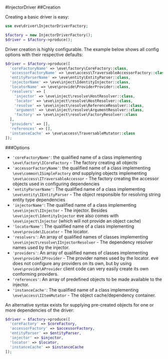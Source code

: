 #InjectorDriver
##Creation

Creating a basic driver is easy:

```php
use eve\driver\InjectorDriverFactory;

$factory = new InjectorDriverFactory();
$driver = $factory->produce();
```

Driver creation is highly configurable. The example below shows all config options with
their respective defaults:

```php
$driver = $factory->produce([
  'coreFactoryName' => \eve\factory\CoreFactory::class,
  'accessorFactoryName' => \eve\access\TraversableAccessorFactory::class,
  'entityParserName' => \eve\entity\EntityParser::class,
  'injectorName' => \eve\inject\IdentityInjector::class,
  'locatorName' => \eve\provide\ProviderProvider::class,
  'resolvers' => [
    'injector' => \eve\inject\resolve\HostResolver::class,
    'locator' => \eve\inject\resolve\HostResolver::class,
    'resolve' => \eve\inject\resolve\ReferenceResolver::class,
    'argument' => \eve\inject\resolve\ArgumentResolver::class,
    'factory' => \eve\inject\resolve\FactoryResolver::class
  ],
  'providers' => [],
  'references' => [],
  'instanceCache' => \eve\access\TraversableMutator::class
]);
```

###Options

* `'coreFactoryName'`:
the qualified name of a class implementing `\eve\factory\ICoreFactory` -
The factory creating all objects
* `'accessorFactoryName'`:
the qualified name of a class implementing `\eve\common\ISimpleFactory`
*and* supplying objects implementing `\eve\access\ITraversableAccessor` -
The factory creating the accessor objects used in configuring dependencies
* `'entityParserName'`:
The qualified name of a class implementing `\eve\entity\IEntityParser` -
The object responsible for resolving string entity type dependencies
* `'injectorName'`:
The qualified name of a class implementing `\eve\inject\IInjector` -
The injector. Besides `\eve\inject\IdentityInjector` eve also comes with
`\eve\inject\Injector` (which will not provide an object cache)
* `'locatorName'`:
The qualified name of a class implementing `\eve\provide\ILocator` -
The locator.
* `'resolvers'`:
An array of qualified names of classes implementing `\eve\inject\resolve\IInjectorResolver` -
The dependency resolver names used by the injector.
* `'providers'`:
An array of qualified names of classes implementing `\eve\provide\IProvider` -
The provider names used by the locator. eve does not configure any providers on its own, but by using
`\eve\provide\AProvider` client code can very easily create its own conforming providers.
* `'references'`:
An array of predefined objects to be made available to the injector.
* `'instanceCache'`:
The qualified name of a class implementing `\eve\access\IItemMutator` -
The object cache/dependency container.
 


An alternative syntax exists for supplying pre-created objects for one or more dependencies of the driver:

```php
$driver = $factory->produce([
  'coreFactory' => $coreFactory,
  'accessorFactory' => $accessorFactory,
  'entityParser' => $entityParser,
  'injector' => $injector,
  'locator' => $locator,
  'instanceCache' => $instanceCache
]);
```
